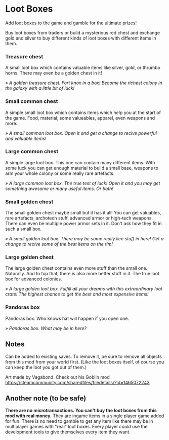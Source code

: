 # Loot Boxes

Add loot boxes to the game and gamble for the ultimate prizes!

Buy loot boxes from traders or build a mysterious red chest and exchange gold and silver to buy different kinds of loot boxes with different items in them.

### Treasure chest
A small loot box which contains valuable items like silver, gold, or thrumbo horns. There may even be a golden chest in it!

*» A golden treasure chest. Fort knox in a box! Become the richest colony in the galaxy with a little bit of luck!*

### Small common chest
A simple small loot box which contains items which help you at the start of the game. Food, material, some valueables, apparel, even weapons and more.

*» A small common loot box. Open it and get a change to recive powerful and valuable items!*

### Large common chest
A simple large loot box. This one can contain many different items. With some luck you can get enough material to build a small base, weapons to arm your whole colony or some really rare artefacts.

*» A large common loot box. The true test of luck! Open it and you may get something awesome or many useful items. Or both!*

### Small golden chest
The small golden chest maybe small but it has it all! You can get valuables, rare artefacts, archotech stuff, advanced armor or high-tech weapons. There can even be multiple power armor sets in it. Don't ask how they fit in such a small box.

*» A small golden loot box. There may be some really lice stuff in here! Get a change to recive some of the best items on the rim!*

### Large golden chest
The large golden chest contains even more stuff than the small one. Naturally. And to top that, there is also more better stuff in it. The true loot box for advanced colonies.

*» A large golden loot box. Fulfill all your dreams with this extraordinary loot crate! The highest chance to get the best and most expensive items!*

### Pandoras box
Pandoras box. Who knows hat will happen if you open one.

*» Pandoras box. What may be in here?*

## Notes

Can be added to existing saves. To remove it, be sure to remove all objects from this mod from your world first. (Like the loot boxes itself, of course you can keep the loot you got out of them.)

Art made by Vagabond. Check out his Goblin mod https://steamcommunity.com/sharedfiles/filedetails/?id=1465072243

## Another note (to be safe)
**There are no microtransactions. You can't buy the loot boxes from this mod with real money.** They are ingame items in a single player game added for fun. There is no need to gamble to get any item like there may be in multiplayer games with "real" loot boxes. Every player *could* use the development tools to give themselves every item they want.

